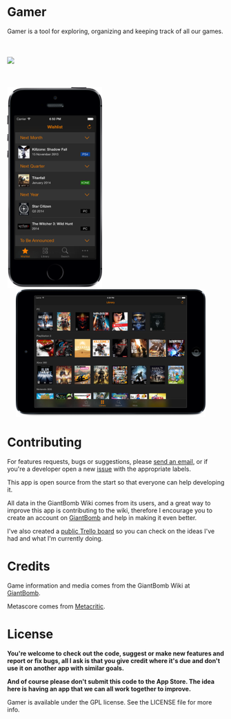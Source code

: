 Gamer
=====

Gamer is a tool for exploring, organizing and keeping track of all our games.
<br></br>
<br></br>
<a href="https://itunes.apple.com/us/app/gamer-manage-your-games/id683636311?mt=8&uo=4" target="_blank">
<img src="http://development-linkmaker.itunes.awcloud.net//htmlResources/assets/en_us//images/web/linkmaker/badge_appstore-lrg.svg" hspace="0">
</a>
<br></br>
<br></br>
<a href="https://raw.github.com/caiomello/gamer/master/Screenshots/iPhoneWishlist.png" target="_blank">
<img src="Screenshots/iPhoneWishlist.png" width="220" height="465" hspace="0">
</a>
<a href="https://raw.github.com/caiomello/gamer/master/Screenshots/iPadLibrary.png" target="_blank">
<img src="Screenshots/iPadLibrary.png" width="440" height="295" hspace="20">
</a>


Contributing
=====

For features requests, bugs or suggestions, please [send an email](mailto:gamer.app@icloud.com), or if you're a developer open a new [issue](https://github.com/caiomello/gamer/issues) with the appropriate labels.

This app is open source from the start so that everyone can help developing it.

All data in the GiantBomb Wiki comes from its users, and a great way to improve this app is contributing to the wiki, therefore I encourage you to create an account on [GiantBomb](http://www.giantbomb.com) and help in making it even better.

I've also created a [public Trello board](https://trello.com/b/RlCG5Bxi/gamer) so you can check on the ideas I've had and what I'm currently doing.


Credits
=====

Game information and media comes from the GiantBomb Wiki at [GiantBomb](http://www.giantbomb.com).

Metascore comes from [Metacritic](http://www.metacritic.com).


License
=====

**You're welcome to check out the code, suggest or make new features and report or fix bugs, all I ask is that you give credit where it's due and don't use it on another app with similar goals.**

**And of course please don't submit this code to the App Store. The idea here is having an app that we can all work together to improve.**

Gamer is available under the GPL license. See the LICENSE file for more info.
